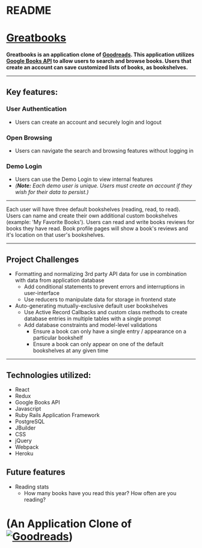 # README

# [Greatbooks](https://grandbooks.herokuapp.com/#/)
__Greatbooks is an application clone of [Goodreads](https://www.goodreads.com).  This application utilizes [Google Books API](https://books.google.com) to allow users to search and browse books. Users that create an account can save customized lists of books, as bookshelves.__
***
## Key features:
### **User Authentication**
* Users can create an account and securely login and logout
### **Open Browsing**
* Users can navigate the search and browsing features without logging in
### **Demo Login**
* Users can use the Demo Login to view internal features
* *(__Note:__ Each demo user is unique.  Users must create an account if they wish for their data to persist.)*
***
Each user will have three default bookshelves (reading, read, to read). Users can name and create their own additional custom bookshelves (example: 'My Favorite Books').  Users can read and write books reviews for books they have read.  Book profile pages will show a book's reviews and it's location on that user's bookshelves.
***
## Project Challenges
* Formatting and normalizing 3rd party API data for use in combination with data from application database
    * Add conditional statements to prevent errors and interruptions in user-interface
    * Use reducers to manipulate data for storage in frontend state
* Auto-generating mutually-exclusive default user bookshelves
    * Use Active Record Callbacks and custom class methods to create database entries in multiple tables with a single prompt
    * Add database constraints and model-level validations
        * Ensure a book can only have a single entry / appearance on a particular bookshelf
        * Ensure a book can only appear on one of the default bookshelves at any given time

***
## Technologies utilized:
* React
* Redux
* Google Books API
* Javascript
* Ruby Rails Application Framework
* PostgreSQL
* JBuilder
* CSS
* jQuery
* Webpack
* Heroku

## Future features
* Reading stats
    * How many books have you read this year? How often are you reading? 

# (An Application Clone of [![Goodreads](https://s.gr-assets.com/assets/home/header_logo-8d96d7078a3d63f9f31d92282fd67cf4.png)](https://www.goodreads.com))